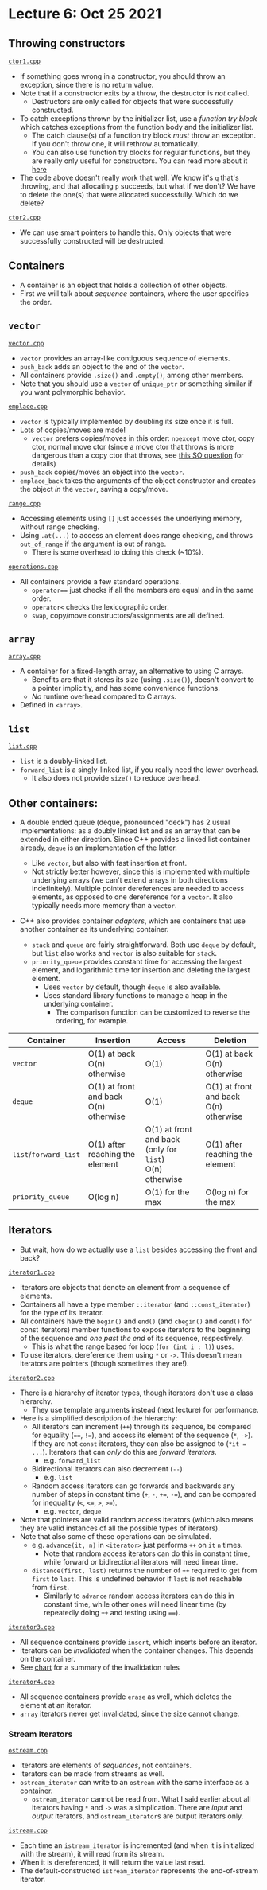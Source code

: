 # Lecture 6: Oct 25 2021

## Throwing constructors

[`ctor1.cpp`](ctor1.cpp)

- If something goes wrong in a constructor, you should throw an exception, since there is no return value.
- Note that if a constructor exits by a throw, the destructor is _not_ called.
  - Destructors are only called for objects that were successfully constructed.
- To catch exceptions thrown by the initializer list, use a _function try block_ which catches exceptions from the function body and the initializer list.
  - The catch clause(s) of a function try block _must_ throw an exception. If you don't throw one, it will rethrow automatically.
  - You can also use function try blocks for regular functions, but they are really only useful for constructors. You can read more about it [here](https://en.cppreference.com/w/cpp/language/function-try-block)
- The code above doesn't really work that well. We know it's `q` that's throwing, and that allocating `p` succeeds, but what if we don't? We have to delete the one(s) that were allocated successfully. Which do we delete?

[`ctor2.cpp`](ctor2.cpp)

- We can use smart pointers to handle this. Only objects that were successfully constructed will be destructed.

## Containers

- A container is an object that holds a collection of other objects.
- First we will talk about _sequence_ containers, where the user specifies the order.

## `vector`

[`vector.cpp`](vector.cpp)

- `vector` provides an array-like contiguous sequence of elements.
- `push_back` adds an object to the end of the `vector`.
- All containers provide `.size()` and `.empty()`, among other members.
- Note that you should use a `vector` of `unique_ptr` or something similar if you want polymorphic behavior.

[`emplace.cpp`](emplace.cpp)

- `vector` is typically implemented by doubling its size once it is full.
- Lots of copies/moves are made!
  - `vector` prefers copies/moves in this order: `noexcept` move ctor, copy ctor, normal move ctor (since a move ctor that throws is more dangerous than a copy ctor that throws, see [this SO question](https://stackoverflow.com/questions/28627348/noexcept-and-copy-move-constructors) for details)
- `push_back` copies/moves an object into the `vector`.
- `emplace_back` takes the arguments of the object constructor and creates the object _in_ the `vector`, saving a copy/move.

[`range.cpp`](range.cpp)

- Accessing elements using `[]` just accesses the underlying memory, without range checking.
- Using `.at(...)` to access an element does range checking, and throws `out_of_range` if the argument is out of range.
  - There is some overhead to doing this check (~10%).

[`operations.cpp`](operations.cpp)

- All containers provide a few standard operations.
  - `operator==` just checks if all the members are equal and in the same order.
  - `operator<` checks the lexicographic order.
  - `swap`, copy/move constructors/assignments are all defined.

## `array`

[`array.cpp`](array.cpp)

- A container for a fixed-length array, an alternative to using C arrays.
  - Benefits are that it stores its size (using `.size()`), doesn't convert to a pointer implicitly, and has some convenience functions.
  - _No_ runtime overhead compared to C arrays.
- Defined in `<array>`.

## `list`

[`list.cpp`](list.cpp)

- `list` is a doubly-linked list.
- `forward_list` is a singly-linked list, if you really need the lower overhead.
  - It also does not provide `size()` to reduce overhead.

## Other containers:

- A double ended queue (deque, pronounced "deck") has 2 usual implementations: as a doubly linked list and as an array that can be extended in either direction. Since C++ provides a linked list container already, `deque` is an implementation of the latter.
  - Like `vector`, but also with fast insertion at front.
  - Not strictly better however, since this is implemented with multiple underlying arrays (we can't extend arrays in both directions indefinitely). Multiple pointer dereferences are needed to access elements, as opposed to one dereference for a `vector`. It also typically needs more memory than a `vector`.

- C++ also provides container _adapters_, which are containers that use another container as its underlying container.
  - `stack` and `queue` are fairly straightforward. Both use `deque` by default, but `list` also works and `vector` is also suitable for `stack`.
  - `priority_queue` provides constant time for accessing the largest element, and logarithmic time for insertion and deleting the largest element.
    - Uses `vector` by default, though `deque` is also available.
  	- Uses standard library functions to manage a heap in the underlying container.
	  - The comparison function can be customized to reverse the ordering, for example.

| Container | Insertion | Access | Deletion |
| --- | --- | --- | --- |
| `vector` | O(1) at back<br>O(n) otherwise | O(1) | O(1) at back<br>O(n) otherwise |
| `deque` | O(1) at front and back<br>O(n) otherwise | O(1) | O(1) at front and back<br>O(n) otherwise |
| `list`/`forward_list` | O(1) after reaching the element | O(1) at front and back (only for `list`)<br>O(n) otherwise | O(1) after reaching the element |
| `priority_queue` | O(log n) | O(1) for the max | O(log n) for the max |

## Iterators

- But wait, how do we actually use a `list` besides accessing the front and back?

[`iterator1.cpp`](iterator1.cpp)

- Iterators are objects that denote an element from a sequence of elements.
- Containers all have a type member `::iterator` (and `::const_iterator`) for the type of its iterator.
- All containers have the `begin()` and `end()` (and `cbegin()` and `cend()` for const iterators) member functions to expose iterators to the beginning of the sequence and _one past the end_ of its sequence, respectively.
  - This is what the range based for loop (`for (int i : l)`) uses.
- To use iterators, dereference them using `*` or `->`. This doesn't mean iterators are pointers (though sometimes they are!).

[`iterator2.cpp`](iterator2.cpp)

- There is a hierarchy of iterator types, though iterators don't use a class hierarchy.
  - They use template arguments instead (next lecture) for performance.
- Here is a simplified description of the hierarchy:
  - All iterators can increment (`++`) through its sequence, be compared for equality (`==`, `!=`), and access its element of the sequence (`*`, `->`). If they are not `const` iterators, they can also be assigned to (`*it = ...`). Iterators that can _only_ do this are _forward iterators_.
    - e.g. `forward_list`
  - Bidirectional iterators can also decrement (`--`)
    - e.g. `list`
  - Random access iterators can go forwards and backwards any number of steps in constant time (`+`, `-`, `+=`, `-=`), and can be compared for inequality (`<`, `<=`, `>`, `>=`).
    - e.g. `vector`, `deque`
- Note that pointers are valid random access iterators (which also means they are valid instances of all the possible types of iterators).
- Note that also some of these operations can be simulated.
  - e.g. `advance(it, n)` in `<iterator>` just performs `++` on `it` `n` times.
    - Note that random access iterators can do this in constant time, while forward or bidirectional iterators will need linear time.
  - `distance(first, last)` returns the number of `++` required to get from `first` to `last`. This is undefined behavior if `last` is not reachable from `first`.
  	- Similarly to `advance` random access iterators can do this in constant time, while other ones will need linear time (by repeatedly doing `++` and testing using `==`).

[`iterator3.cpp`](iterator3.cpp)

- All sequence containers provide `insert`, which inserts before an iterator.
- Iterators can be _invalidated_ when the container changes. This depends on the container.
- See [chart](https://en.cppreference.com/w/cpp/container) for a summary of the invalidation rules

[`iterator4.cpp`](iterator4.cpp)

- All sequence containers provide `erase` as well, which deletes the element at an iterator.
- `array` iterators never get invalidated, since the size cannot change.

### Stream Iterators

[`ostream.cpp`](ostream.cpp)

- Iterators are elements of _sequences_, not containers.
- Iterators can be made from streams as well.
- `ostream_iterator` can write to an `ostream` with the same interface as a container.
  - `ostream_iterator` cannot be read from. What I said earlier about all iterators having `*` and `->` was a simplication. There are _input_ and _output_ iterators, and `ostream_iterator`s are output iterators only.

[`istream.cpp`](istream.cpp)

- Each time an `istream_iterator` is incremented (and when it is initialized with the stream), it will read from its stream.
- When it is dereferenced, it will return the value last read.
- The default-constructed `istream_iterator` represents the end-of-stream iterator.

